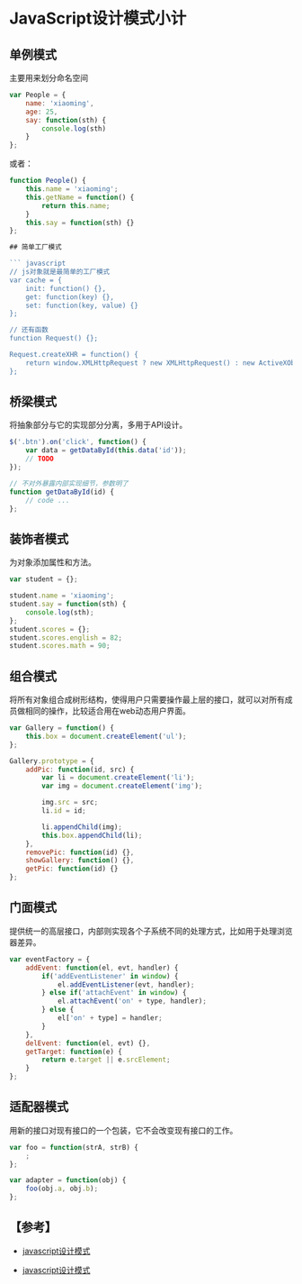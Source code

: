 # JavaScript设计模式小计

## 单例模式

主要用来划分命名空间

``` javascript
var People = {
    name: 'xiaoming',
    age: 25,
    say: function(sth) {
        console.log(sth)
    }
};
```

或者：

``` javascript
function People() {
    this.name = 'xiaoming';
    this.getName = function() {
        return this.name;
    }
    this.say = function(sth) {}
};

## 简单工厂模式

``` javascript
// js对象就是最简单的工厂模式
var cache = {
    init: function() {},
    get: function(key) {},
    set: function(key, value) {}
};

// 还有函数
function Request() {};

Request.createXHR = function() {
    return window.XMLHttpRequest ? new XMLHttpRequest() : new ActiveXObject('Microsoft.XMLHTTP');
};
```

## 桥梁模式

将抽象部分与它的实现部分分离，多用于API设计。

``` javascript
$('.btn').on('click', function() {
    var data = getDataById(this.data('id'));
    // TODO
});

// 不对外暴露内部实现细节，参数明了
function getDataById(id) {
    // code ...
};
```

## 装饰者模式

为对象添加属性和方法。

``` javascript
var student = {};

student.name = 'xiaoming';
student.say = function(sth) {
    console.log(sth);
};
student.scores = {};
student.scores.english = 82;
student.scores.math = 90;
```

## 组合模式

将所有对象组合成树形结构，使得用户只需要操作最上层的接口，就可以对所有成员做相同的操作，比较适合用在web动态用户界面。

``` javascript
var Gallery = function() {
    this.box = document.createElement('ul');
};

Gallery.prototype = {
    addPic: function(id, src) {
        var li = document.createElement('li');
        var img = document.createElement('img');

        img.src = src;
        li.id = id;

        li.appendChild(img);
        this.box.appendChild(li);
    },
    removePic: function(id) {},
    showGallery: function() {},
    getPic: function(id) {}
};
```

## 门面模式

提供统一的高层接口，内部则实现各个子系统不同的处理方式，比如用于处理浏览器差异。

``` javascript
var eventFactory = {
    addEvent: function(el, evt, handler) {
        if('addEventListener' in window) {
            el.addEventListener(evt, handler);
        } else if('attachEvent' in window) {
            el.attachEvent('on' + type, handler);
        } else {
            el['on' + type] = handler;
        }
    },
    delEvent: function(el, evt) {},
    getTarget: function(e) {
        return e.target || e.srcElement;
    }
};
```

## 适配器模式

用新的接口对现有接口的一个包装，它不会改变现有接口的工作。

``` javascript
var foo = function(strA, strB) {
    ;
};

var adapter = function(obj) {
    foo(obj.a, obj.b);
};
```

## 【参考】

- [javascript设计模式](http://www.cnblogs.com/Darren_code/archive/2011/08/31/JavascripDesignPatterns.html?a=1)

- [javascript设计模式](http://www.alloyteam.com/2012/10/commonly-javascript-design-pattern-observer-mode/)
